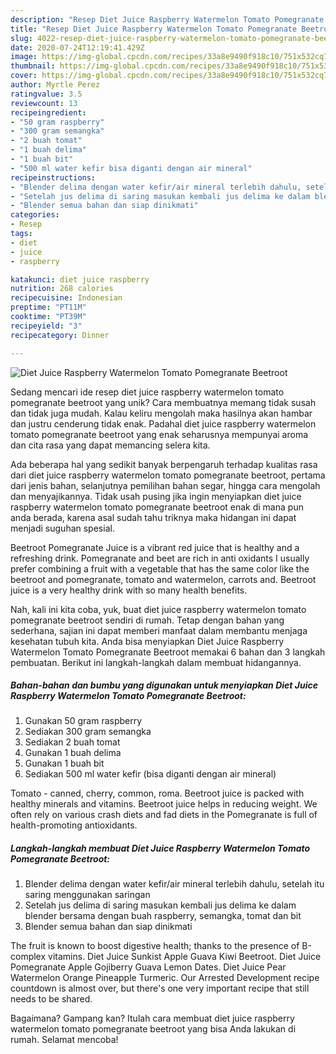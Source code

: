 ```yaml
---
description: "Resep Diet Juice Raspberry Watermelon Tomato Pomegranate Beetroot, Enak"
title: "Resep Diet Juice Raspberry Watermelon Tomato Pomegranate Beetroot, Enak"
slug: 4022-resep-diet-juice-raspberry-watermelon-tomato-pomegranate-beetroot-enak
date: 2020-07-24T12:19:41.429Z
image: https://img-global.cpcdn.com/recipes/33a8e9490f918c10/751x532cq70/diet-juice-raspberry-watermelon-tomato-pomegranate-beetroot-foto-resep-utama.jpg
thumbnail: https://img-global.cpcdn.com/recipes/33a8e9490f918c10/751x532cq70/diet-juice-raspberry-watermelon-tomato-pomegranate-beetroot-foto-resep-utama.jpg
cover: https://img-global.cpcdn.com/recipes/33a8e9490f918c10/751x532cq70/diet-juice-raspberry-watermelon-tomato-pomegranate-beetroot-foto-resep-utama.jpg
author: Myrtle Perez
ratingvalue: 3.5
reviewcount: 13
recipeingredient:
- "50 gram raspberry"
- "300 gram semangka"
- "2 buah tomat"
- "1 buah delima"
- "1 buah bit"
- "500 ml water kefir bisa diganti dengan air mineral"
recipeinstructions:
- "Blender delima dengan water kefir/air mineral terlebih dahulu, setelah itu saring menggunakan saringan"
- "Setelah jus delima di saring masukan kembali jus delima ke dalam blender bersama dengan buah raspberry, semangka, tomat dan bit"
- "Blender semua bahan dan siap dinikmati"
categories:
- Resep
tags:
- diet
- juice
- raspberry

katakunci: diet juice raspberry 
nutrition: 268 calories
recipecuisine: Indonesian
preptime: "PT11M"
cooktime: "PT39M"
recipeyield: "3"
recipecategory: Dinner

---
```



![Diet Juice Raspberry Watermelon Tomato Pomegranate Beetroot](https://img-global.cpcdn.com/recipes/33a8e9490f918c10/751x532cq70/diet-juice-raspberry-watermelon-tomato-pomegranate-beetroot-foto-resep-utama.jpg)

Sedang mencari ide resep diet juice raspberry watermelon tomato pomegranate beetroot yang unik? Cara membuatnya memang tidak susah dan tidak juga mudah. Kalau keliru mengolah maka hasilnya akan hambar dan justru cenderung tidak enak. Padahal diet juice raspberry watermelon tomato pomegranate beetroot yang enak seharusnya mempunyai aroma dan cita rasa yang dapat memancing selera kita.

Ada beberapa hal yang sedikit banyak berpengaruh terhadap kualitas rasa dari diet juice raspberry watermelon tomato pomegranate beetroot, pertama dari jenis bahan, selanjutnya pemilihan bahan segar, hingga cara mengolah dan menyajikannya. Tidak usah pusing jika ingin menyiapkan diet juice raspberry watermelon tomato pomegranate beetroot enak di mana pun anda berada, karena asal sudah tahu triknya maka hidangan ini dapat menjadi suguhan spesial.

Beetroot Pomegranate Juice is a vibrant red juice that is healthy and a refreshing drink. Pomegranate and beet are rich in anti oxidants I usually prefer combining a fruit with a vegetable that has the same color like the beetroot and pomegranate, tomato and watermelon, carrots and. Beetroot juice is a very healthy drink with so many health benefits.


Nah, kali ini kita coba, yuk, buat diet juice raspberry watermelon tomato pomegranate beetroot sendiri di rumah. Tetap dengan bahan yang sederhana, sajian ini dapat memberi manfaat dalam membantu menjaga kesehatan tubuh kita. Anda bisa menyiapkan Diet Juice Raspberry Watermelon Tomato Pomegranate Beetroot memakai 6 bahan dan 3 langkah pembuatan. Berikut ini langkah-langkah dalam membuat hidangannya.

<!--inarticleads1-->

##### Bahan-bahan dan bumbu yang digunakan untuk menyiapkan Diet Juice Raspberry Watermelon Tomato Pomegranate Beetroot:

1. Gunakan 50 gram raspberry
1. Sediakan 300 gram semangka
1. Sediakan 2 buah tomat
1. Gunakan 1 buah delima
1. Gunakan 1 buah bit
1. Sediakan 500 ml water kefir (bisa diganti dengan air mineral)


Tomato - canned, cherry, common, roma. Beetroot juice is packed with healthy minerals and vitamins. Beetroot juice helps in reducing weight. We often rely on various crash diets and fad diets in the Pomegranate is full of health-promoting antioxidants. 

<!--inarticleads2-->

##### Langkah-langkah membuat Diet Juice Raspberry Watermelon Tomato Pomegranate Beetroot:

1. Blender delima dengan water kefir/air mineral terlebih dahulu, setelah itu saring menggunakan saringan
1. Setelah jus delima di saring masukan kembali jus delima ke dalam blender bersama dengan buah raspberry, semangka, tomat dan bit
1. Blender semua bahan dan siap dinikmati


The fruit is known to boost digestive health; thanks to the presence of B-complex vitamins. Diet Juice Sunkist Apple Guava Kiwi Beetroot. Diet Juice Pomegranate Apple Gojiberry Guava Lemon Dates. Diet Juice Pear Watermelon Orange Pineapple Turmeric. Our Arrested Development recipe countdown is almost over, but there&#39;s one very important recipe that still needs to be shared. 

Bagaimana? Gampang kan? Itulah cara membuat diet juice raspberry watermelon tomato pomegranate beetroot yang bisa Anda lakukan di rumah. Selamat mencoba!
